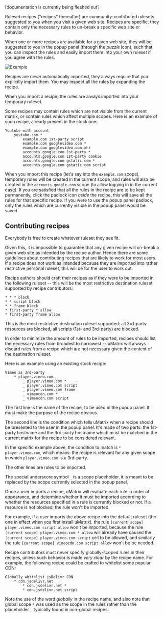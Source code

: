 [documentation is currently being fleshed out]

Ruleset recipes ("recipes" thereafter) are community-contributed rulesets suggested to you when you visit a given web site. Recipes are specific, they contain only the necessary rules to un-break a specific web site or behavior.

When one or more recipes are available for a given web site, they will be suggested to you in the popup panel (through the _puzzle_ icon), such that you can inspect the rules and easily import them into your own ruleset if you agree with the rules.

![Example](https://user-images.githubusercontent.com/585534/37831619-9417b488-2e7c-11e8-928a-1eb8e39a732c.png)

Recipes are _never_ automatically imported, they always require that you explicitly import them. You may inspect all the rules by expanding the recipe.

When you import a recipe, the rules are always imported into your temporary ruleset.

Some recipes may contain rules which are not visible from the current matrix, or contain rules which affect multiple scopes. Here is an example of such recipe, already present in the stock one:

    Youtube with account
        youtube.com *
            example.com 1st-party script
            example.com googlevideo.com *
            example.com googlevideo.com xhr
            accounts.google.com 1st-party *
            accounts.google.com 1st-party cookie
            accounts.google.com gstatic.com *
            accounts.google.com gstatic.com script

When you import this recipe (let's say into the `example.com` scope), temporary rules will be created in the current scope, and rules will also be created in the `accounts.google.com` scope (to allow logging in in the current case). If you are satisfied that all the rules in the recipe are to be kept permanently, click the padlock icon _aside_ the recipe, this will save all the rules for that specific recipe. If you were to use the popup panel padlock, only the rules which are currently visible in the popup panel would be saved.

## Contributing recipes

Everybody is free to create whatever ruleset they see fit.

Given this, it is impossible to guarantee that any given recipe will un-break a given web site as intended by the recipe author. Hence there are some guidelines about contributing recipes that are likely to work for most users. If a recipe does not work as intended because they are imported into rather restrictive personal ruleset, this will be for the user to work out.

Recipe authors should craft their recipes as if they were to be imported in the following ruleset -- this will be the most restrictive destination ruleset supported by recipe contributors:

    * * * block
    * * script block
    * * frame block
    * first-party * allow
    * first-party frame allow

This is the most restrictive destination ruleset supported: all 3rd-party resources are blocked, all scripts (1st- and 3rd-party) are blocked.

In order to minimize the amount of rules to be imported, recipes should list the necessary rules from broadest to narrowest -- uMatrix will always discard rules from a recipe which are not necessary given the content of the destination ruleset.

Here is an example using an existing stock recipe:

    Vimeo as 3rd-party
        * player.vimeo.com
            _ player.vimeo.com *
            _ player.vimeo.com script
            _ player.vimeo.com frame
            _ vimeocdn.com *
            _ vimeocdn.com script

The first line is the name of the recipe, to be used in the popup panel. It must make the purpose of the recipe obvious.

The second line is the condition which tells uMatrix when a recipe should be presented to the user in the popup panel. It's made of two parts: the 1st-party hostname and the 3rd-party hostname which must be matched in the current matrix for the recipe to be considered relevant.

In the specific example above, the condition to match is `* player.vimeo.com`, which means: the recipe is relevant for any given scope in which `player.vimeo.com` is a 3rd-party.

The other lines are rules to be imported.

The special underscore symbol `_` is a scope placeholder, it is meant to be replaced by the scope currently selected in the popup panel.

Once a user imports a recipe, uMatrix will evaluate each rule in order of appearance, and determine whether it must be imported according to whether the resources specified in a rule is currently blocked or not. If a resource is not blocked, the rule won't be imported.

For example, if a user imports the above recipe into the default ruleset (the one in effect when you first install uMatrix), the rule `[current scope] player.vimeo.com script allow` won't be imported, because the rule `[current scope] player.vimeo.com * allow` will already have caused the `[current scope] player.vimeo.com script` cell to be allowed, and similarly the rule `[current scope] vimeocdn.com script allow` won't be be needed.

Recipe contributors must never specify globally-scoped rules in their recipes, unless such behavior is made _very clear_  by the recipe name. For example, the following recipe could be crafted to whitelist some popular CDN:

    Globally whitelist jsDelivr CDN
        * cdn.jsdelivr.net
            * cdn.jsdelivr.net *
            * cdn.jsdelivr.net script

Note the use of the word _globally_ in the recipe name, and also note that global scope `*` was used as the scope in the rules rather than the placeholder `_` typically found in non-global recipes.